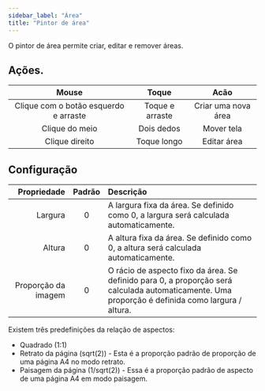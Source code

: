 ```yaml
---
sidebar_label: "Área"
title: "Pintor de área"
---
```


O pintor de área permite criar, editar e remover áreas.

## Ações.

|                 Mouse                 |      Toque      |        Acão         |
|:-------------------------------------:|:---------------:|:-------------------:|
| Clique com o botão esquerdo e arraste | Toque e arraste | Criar uma nova área |
|            Clique do meio             |   Dois dedos    |     Mover tela      |
|            Clique direito             |   Toque longo   |     Editar área     |

## Configuração

|         Propriedade | Padrão | Descrição                                                                                                                                        |
| -------------------:|:------:|:------------------------------------------------------------------------------------------------------------------------------------------------ |
|             Largura |   0    | A largura fixa da área. Se definido como 0, a largura será calculada automaticamente.                                                            |
|              Altura |   0    | A altura fixa da área. Se definido como 0, a altura será calculada automaticamente.                                                              |
| Proporção da imagem |   0    | O rácio de aspecto fixo da área. Se definido para 0, a proporção será calculada automaticamente. Uma proporção é definida como largura / altura. |

Existem três predefinições da relação de aspectos:

* Quadrado (1:1)
* Retrato da página (sqrt(2)) - Esta é a proporção padrão de proporção de uma página A4 no modo retrato.
* Paisagem da página (1/sqrt(2)) - Essa é a proporção padrão de aspecto de uma página A4 em modo paisagem.
